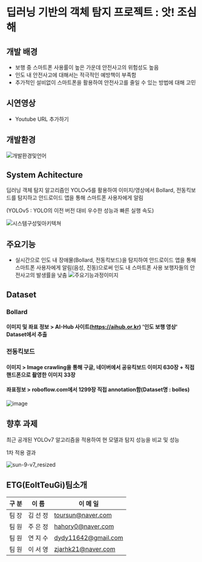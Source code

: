 # 딥러닝 기반의 객체 탐지 프로젝트 : 앗! 조심해

## **개발 배경**

- 보행 중 스마트폰 사용률이 높은 가운데 안전사고의 위험성도 높음
- 인도 내 안전사고에 대해서는 적극적인 예방책이 부족함
- 추가적인 설비없이 스마트폰을 활용하여 안전사고를 줄일 수 있는 방법에 대해 고민

## **시연영상**

- Youtube URL 추가하기

## **개발환경**

![개발환경및언어](https://user-images.githubusercontent.com/85267081/189961950-35e553bc-c90b-4c72-b856-a9a2aed1bbb5.jpg)

## **System Achitecture**

딥러닝 객체 탐지 알고리즘인 YOLOv5를 활용하여 이미지/영상에서 Bollard, 전동킥보드를 탐지하고 안드로이드 앱을 통해 스마트폰 사용자에게 알림

(YOLOv5 : YOLO의 이전 버전 대비 우수한 성능과 빠른 실행 속도)

![시스템구성및아키텍쳐](https://user-images.githubusercontent.com/85267081/188958851-d922d60f-6792-43de-9026-c0ab6b20f036.jpg)

## **주요기능**

- 실시간으로 인도 내 장애물(Bollard, 전동킥보드)을 탐지하여 안드로이드 앱을 통해 스마트폰 사용자에게 알림(음성, 진동)으로써 인도 내 스마트폰 사용 보행자들의 안전사고의 발생률을 낮춤
![주요기능과정이미지](https://user-images.githubusercontent.com/85267081/190100323-a117ee43-b41f-420c-af3b-dafa384f823c.jpg)


## **Dataset**

### **Bollard**

#### 이미지 및 좌표 정보 > AI-Hub 사이트(https://aihub.or.kr) '인도 보행 영상' Dataset에서 추출

### **전동킥보드**

#### 이미지 > Image crawling을 통해 구글, 네이버에서 공유킥보드 이미지 630장 + 직접 핸드폰으로 촬영한 이미지 33장

#### 좌표정보 > roboflow.com에서 1299장 직접 annotation함(Dataset명 : bolles)

![image](https://user-images.githubusercontent.com/85267081/188961381-b5537d43-61c6-4208-80d9-924376e0d5e6.png)

## **향후 과제**
최근 공개된 YOLOv7 알고리즘을 적용하여 현 모델과 탐지 성능을 비교 및 성능 

1차 적용 결과 

![sun-9-v7_resized](https://user-images.githubusercontent.com/85267081/190101204-7e7f32cc-ebdc-476a-a116-8700ee345a9c.gif)

## **ETG(EoltTeuGi)팀소개**

| 구 분 | 이 름    | 이 메 일                |
| ----- | -------- | --------------------- |
| 팀 장 | 김 선 정 | <toursun@naver.com>   |
| 팀 원 | 주 은 정 | <hahory0@naver.com>   |
| 팀 원 | 연 지 수 | <dydy11642@gmail.com> |
| 팀 원 | 이 서 영 | <zjarhk21@naver.com>  |
